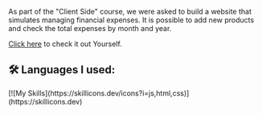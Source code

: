 As part of the "Client Side" course, we were asked to build a website that simulates managing financial expenses. It is possible to add new products and check the total expenses by month and year.

[Click here](https://chipper-bombolone-80b026.netlify.app/) to check it out Yourself.

<h2>🛠️ Languages I used:</h2>
[![My Skills](https://skillicons.dev/icons?i=js,html,css)](https://skillicons.dev)

